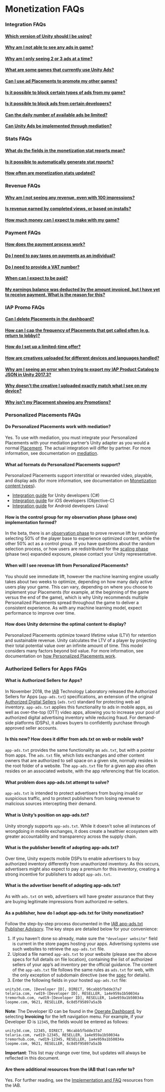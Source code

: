 # Monetization FAQs
### Integration FAQs
#### [Which version of Unity should I be using?](MonetizationBasicIntegration.md)
#### [Why am I not able to see any ads in game?](https://support.unity3d.com/hc/en-us/articles/217262566-Why-don-t-I-see-ads-in-my-game-)
#### [Why am I only seeing 2 or 3 ads at a time?](MonetizationResourcesStatistics.md#fill-rate)
#### [What are some games that currently use Unity Ads?](MonetizationResourcesBestPracticesAds.md#case-studies-and-references)
#### [Can I use ad Placements to promote my other games?](MonetizationCrossPromotions.md)
#### [Is it possible to block certain types of ads from my game?](MonetizationResourcesDashboardGuide.md#ad-content-filters)
#### [Is it possible to block ads from certain developers?](MonetizationResourcesDashboardGuide.md#ad-content-filters)
#### [Can the daily number of available ads be limited?](MonetizationResourcesStatistics.md#fill-rate)
#### [Can Unity Ads be implemented through mediation?](MonetizationResourcesMediation.md)

### Stats FAQs
#### [What do the fields in the monetization stat reports mean?](MonetizationResourcesStatistics.md#understanding-unity-ads-metrics)
#### [Is it possible to automatically generate stat reports?](MonetizationResourcesStatistics.md#configuring-an-automated-report)
#### [How often are monetization stats updated?](MonetizationResourcesStatistics.md#understanding-unity-ads-metrics)

### Revenue FAQs
#### [Why am I not seeing any revenue, even with 100 impressions?](MonetizationResourcesRevenueAndPayment.md#analyzing-revenue)
#### [Is revenue earned by completed views, or based on installs?](MonetizationResourcesBestPracticesAds.md#understanding-how-ads-generate-revenue)
#### [How much money can I expect to make with my game?](MonetizationResourcesRevenueAndPayment.md#monetization-factors)

### Payment FAQs
#### [How does the payment process work?](MonetizationResourcesRevenueAndPayment.md#payment)
#### [Do I need to pay taxes on payments as an individual?](MonetizationResourcesRevenueAndPayment.md#requesting-payment-as-an-individual)
#### [Do I need to provide a VAT number?](MonetizationResourcesRevenueAndPayment.md#tax-information)
#### [When can I expect to be paid?](MonetizationResourcesRevenueAndPayment.md#minimum-payout-amount-and-fulfillment)
#### [My earnings balance was deducted by the amount invoiced, but I have yet to receive payment. What is the reason for this?](MonetizationResourcesRevenueAndPayment.md#minimum-payout-amount-and-fulfillment)

### IAP Promo FAQs
#### [Can I delete Placements in the dashboard?](https://support.unity3d.com/hc/en-us/articles/360000326546-Can-I-delete-Placements-in-the-dashboard-)
#### [How can I cap the frequency of Placements that get called often (e.g. return to lobby)?](https://support.unity3d.com/hc/en-us/articles/360000326526-How-can-I-cap-the-frequency-of-Placements-that-get-called-often-e-g-return-to-lobby-)
#### [How do I set up a limited-time offer?](https://support.unity3d.com/hc/en-us/articles/360000326466-How-do-I-set-up-a-limited-time-offer-)
#### [How are creatives uploaded for different devices and languages handled?](https://support.unity3d.com/hc/en-us/articles/360000326566-How-are-creatives-uploaded-for-different-devices-and-languages-handled-)
#### [Why am I seeing an error when trying to export my IAP Product Catalog to JSON in Unity 2017.3?](https://support.unity3d.com/hc/en-us/articles/360000326303-Why-am-I-seeing-an-error-when-trying-to-export-my-IAP-Product-Catalog-to-JSON-in-Unity-2017-3-)
#### [Why doesn’t the creative I uploaded exactly match what I see on my device?](https://support.unity3d.com/hc/en-us/articles/360000326586-Why-doesn-t-the-creative-I-uploaded-exactly-match-what-I-see-on-my-device-)
#### [Why isn't my Placement showing any Promotions?](https://support.unity3d.com/hc/en-us/articles/360000326446-Why-isn-t-my-Placement-showing-any-Promotions-)

### Personalized Placements FAQs
#### Do Personalized Placements work with mediation?
Yes. To use with mediation, you must integrate your Personalized Placements with your mediation partner’s Unity adapter as you would a normal [Placement](MonetizationPlacements.md). The actual integration will differ by partner. For more information, see documentation on [mediation](MonetizationResourcesMediation.md). 
#### What ad formats do Personalized Placements support?
Personalized Placements support interstitial or rewarded video, playable, and display ads (for more information, see documentation on [Monetization content types](MonetizationContentTypes.md)). 
 
* [Integration guide](MonetizationBasicIntegrationUnity.md) for Unity developers (C#)
* [Integration guide](MonetizationBasicIntegrationIos.md) for iOS developers (Objective-C)
* [Integration guide](MonetizationBasicIntegrationAndroid.md) for Android developers (Java)  

#### How is the control group for my observation phase (phase one) implementation formed?
In the beta, there is an [observation phase](MonetizationPersonalizedPlacementsScale.md#what-to-expect-in-the-observation-phase) to prove revenue lift by randomly selecting 50% of the player base to experience optimized content, while the other 50% act as a control group. If you have questions about the random selection process, or how users are redistributed for the [scaling phase](MonetizationPersonalizedPlacementsScale.md#what-to-expect-in-the-scaling-phase) (phase two) expanded exposure, please contact your Unity representative. 
#### When will I see revenue lift from Personalized Placements?
You should see immediate lift, however the machine learning engine usually takes about two weeks to optimize, depending on how many daily active users play your game. This can vary, depending on where you choose to implement your Placements (for example, at the beginning of the game versus the end of the game), which is why Unity recommends multiple Personalized Placements spread throughout the game to deliver a consistent experience. As with any machine learning model, expect performance to improve over time.  
#### How does Unity determine the optimal content to display?
Personalized Placements optimize toward lifetime value (LTV) for retention and sustainable revenue. Unity calculates the LTV of a player by projecting their total potential value over an infinite amount of time. This model considers many factors beyond bid value. For more information, see documentation on [how Personalized Placements work](MonetizationPersonalizedPlacements.md).

### Authorized Sellers for Apps FAQs
#### What is Authorized Sellers for Apps?
In November 2018, the [IAB](https://www.iab.com/) Technology Laboratory released the Authorized Sellers for Apps (`app-ads.txt`) specifications, an extension of the original [Authorized Digital Sellers](https://iabtechlab.com/ads-txt-about/) (`ads.txt`) standard for protecting web ad inventory. `app-ads.txt` applies this functionality to ads in mobile apps, as well as over-the-top (OTT) video apps, allowing you to increase your pool of authorized digital advertising inventory while reducing fraud. For demand-side platforms (DSPs), it allows buyers to confidently purchase through approved seller accounts.

#### Is this new? How does it differ from ads.txt on web or mobile web?
`app-ads.txt` provides the same functionality as `ads.txt`, but with a pointer from apps. The `ads.txt` file, which lists exchanges and other content owners that are authorized to sell space on a given site, normally resides in the root folder of a website. The `app-ads.txt` file for a given app also often resides on an associated website, with the app referencing that file location.

#### What problem does app-ads.txt attempt to solve?
`app-ads.txt` is intended to protect advertisers from buying invalid or suspicious traffic, and to protect publishers from losing revenue to malicious sources intercepting their demand.

#### What is Unity’s position on app-ads.txt?
Unity strongly supports `app-ads.txt`. While it doesn’t solve all instances of wrongdoing in mobile exchanges, it does create a healthier ecosystem with greater accountability and transparency across the supply chain.

#### What is the publisher benefit of adopting app-ads.txt?
Over time, Unity expects mobile DSPs to enable advertisers to buy authorized inventory differently from unauthorized inventory. As this occurs, advertisers might also expect to pay a premium for this inventory, creating a strong incentive for publishers to adopt `app-ads.txt`.

#### What is the advertiser benefit of adopting app-ads.txt?
As with `ads.txt` on web, advertisers will have greater assurance that they are buying legitimate impressions from authorized re-sellers.

#### As a publisher, how do I adopt app-ads.txt for Unity monetization?
Follow the step-by-step process documented in the [IAB app-ads.txt Publisher Advisory](https://iabtechlab.com/wp-content/uploads/2018/11/IABTechLab_-App-ads.txt_publisher_advisory.pdf). The key steps are detailed below for your convenience:

1. If you haven’t done so already, make sure the `"developer website"` field is current in the store pages hosting your apps. Advertising systems use such websites to retrieve the `app-ads.txt` file.
2. Upload a file named `app-ads.txt` to your website (please see the above specs for full details on file location), containing the list of authorized sellers of your app’s ad inventory per the official guidance. The content of the `app-ads.txt` file follows the same rules as `ads.txt` for web, with the only exception of subdomain directive (see the [spec](https://iabtechlab.com/ads-txt/) for details).
3. Enter the following fields in your hosted `app-ads.txt` file:

```
unity3d.com, [Developer ID], DIRECT, 96cabb5fbdde37a7
telaria.com, rwd19-[Developer ID], RESELLER, 1a4e959a1b50034a
tremorhub.com, rwd19-[Developer ID], RESELLER, 1a4e959a1b50034a
loopme.com, 9621, RESELLER, 6c8d5f95897a5a3b
```

**Note**: The Developer ID can be found in the [Operate Dashboard](https://operate.dashboard.unity3d.com/), by selecting **Invoicing** for the left navigation menu. For example, if your Developer ID is `12345`, the fields would be entered as follows:

```
unity3d.com, 12345, DIRECT, 96cabb5fbdde37a7
telaria.com, rwd19-12345, RESELLER, 1a4e959a1b50034a
tremorhub.com, rwd19-12345, RESELLER, 1a4e959a1b50034a
loopme.com, 9621, RESELLER, 6c8d5f95897a5a3b
```

**Important**: This list may change over time, but updates will always be reflected in this document.

#### Are there additional resources from the IAB that I can refer to?
Yes. For further reading, see the [Implementation and FAQ](https://iabtechlab.com/ads-txt/) resources from the IAB.